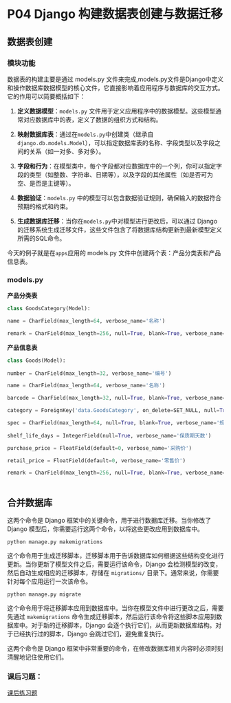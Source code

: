 
# P04 Django 构建数据表创建与数据迁移
## **数据表创建**

### **模块功能**

数据表的构建主要是通过 models.py 文件来完成,models.py文件是Django中定义和操作数据库数据模型的核心文件，它直接影响着应用程序与数据库的交互方式。它的作用可以简要概括如下：

1. **定义数据模型**：`models.py` 文件用于定义应用程序中的数据模型。这些模型通常对应数据库中的表，定义了数据的组织方式和结构。

2. **映射数据库表**：通过在`models.py`中创建类（继承自`django.db.models.Model`），可以指定数据库表的名称、字段类型以及字段之间的关系（如一对多、多对多）。

3. **字段和行为**：在模型类中，每个字段都对应数据库中的一个列，你可以指定字段的类型（如整数、字符串、日期等），以及字段的其他属性（如是否可为空、是否是主键等）。

4. **数据验证**：`models.py` 中的模型可以包含数据验证规则，确保输入的数据符合预期的格式和约束。

5. **生成数据库迁移**：当你在`models.py`中对模型进行更改后，可以通过 Django 的迁移系统生成迁移文件，这些文件包含了将数据库结构更新到最新模型定义所需的SQL命令。


今天的例子就是在`apps`应用的 models.py 文件中创建两个表：产品分类表和产品信息表。

### **models.py**


**产品分类表**

```py
class GoodsCategory(Model):

name = CharField(max_length=64, verbose_name='名称')

remark = CharField(max_length=256, null=True, blank=True, verbose_name='备注')

```

**产品信息表** 

```py   
class Goods(Model):
        
number = CharField(max_length=32, verbose_name='编号')

name = CharField(max_length=64, verbose_name='名称')

barcode = CharField(max_length=32, null=True, blank=True, verbose_name='条码')

category = ForeignKey('data.GoodsCategory', on_delete=SET_NULL, null=True,related_name='goods_set', verbose_name='产品分类')

spec = CharField(max_length=64, null=True, blank=True, verbose_name='规格')
        
shelf_life_days = IntegerField(null=True, verbose_name='保质期天数')

purchase_price = FloatField(default=0, verbose_name='采购价')

retail_price = FloatField(default=0, verbose_name='零售价')

remark = CharField(max_length=256, null=True, blank=True, verbose_name='备注')
   
```

## **合并数据库**

这两个命令是 Django 框架中的关键命令，用于进行数据库迁移。当你修改了 Django 模型后，你需要运行这两个命令，以将这些更改应用到数据库中。

`python manage.py makemigrations`

 这个命令用于生成迁移脚本，迁移脚本用于告诉数据库如何根据这些结构变化进行更新。当你更新了模型文件之后，需要运行该命令，Django 会检测模型的改变，然后自动生成相应的迁移脚本，存储在 `migrations/` 目录下。通常来说，你需要针对每个应用运行一次该命令。

`python manage.py migrate`

这个命令用于将迁移脚本应用到数据库中。当你在模型文件中进行更改之后，需要先通过 `makemigrations` 命令生成迁移脚本，然后运行该命令将这些脚本应用到数据库中。对于新的迁移脚本，Django 会逐个执行它们，从而更新数据库结构。对于已经执行过的脚本，Django 会跳过它们，避免重复执行。

这两个命令是 Django 框架中非常重要的命令，在修改数据库相关内容时必须时刻清醒地记住使用它们。

### 课后习题：
[课后练习题](../contents/P13.md#5-创建班级和学生表)